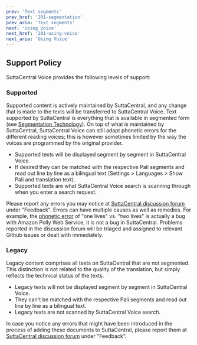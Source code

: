 ```yaml
---
prev: 'Text segments'
prev_href: '201-segmentation'
prev_aria: 'Text segments'
next: 'Using Voice'
next_href: '201-using-voice'
next_aria: 'Using Voice'
---
```


## Support Policy

SuttaCentral Voice provides the following levels of support:

### Supported
Supported content is actively maintained by SuttaCentral, and any change that is made to the texts will be transferred to SuttaCentral Voice. Text supported by SuttaCentral is everything that is available in segmented form (see [Segmentation Technology]()). On top of what is maintained by SuttaCentral, SuttaCentral Voice can still adapt phonetic errors for the different reading voices; this is however sometimes limited by the way the voices are programmed by the original provider.

* Supported texts will be displayed segment by segment in SuttaCentral Voice.
* If desired they can be matched with the respective Pali segments and read out line by line as a bilingual text (Settings > Languages > Show Pali and translation text).
* Supported texts are what SuttaCentral Voice search is scanning through when you enter a search request.

Please report any errors you may notice at [SuttaCentral discussion forum](https://discourse.suttacentral.net) under "Feedback". Errors can have multiple causes as well as remedies. For example, the [phonetic error](https://github.com/sc-voice/sc-voice/issues/1) of "one lives" vs. "two lives" is actually a bug with Amazon Polly Web Service, it is not a bug in SuttaCentral. Problems reported in the discussion forum will be triaged and assigned to relevant Github issues or dealt with immediately.

### Legacy
Legacy content comprises all texts on SuttaCentral that are not segmented. This distinction is not related to the quality of the translation, but simply reflects the technical status of the texts.

* Legacy texts will not be displayed segment by segment in SuttaCentral Voice.
* They can't be matched with the respective Pali segments and read out line by line as a bilingual text.
* Legacy texts are not scanned by SuttaCentral Voice search.

In case you notice any errors that might have been introduced in the process of adding these documents to SuttaCentral, please report them at [SuttaCentral discussion forum](https://discourse.suttacentral.net/) under "Feedback".

